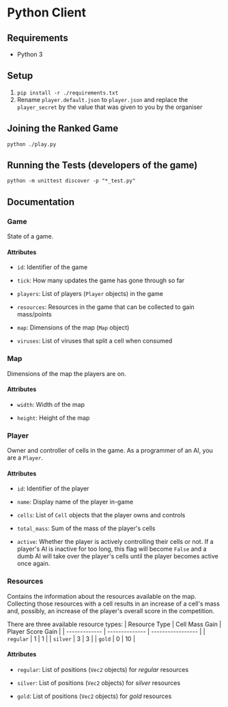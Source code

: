 # Python Client
## Requirements
- Python 3

## Setup
1. `pip install -r ./requirements.txt`
2. Rename `player.default.json` to `player.json` and replace the
   `player_secret` by the value that was given to you by the organiser

## Joining the Ranked Game
`python ./play.py`

## Running the Tests (developers of the game)
`python -m unittest discover -p "*_test.py"`

## Documentation
### Game
State of a game.

#### Attributes
- `id`: Identifier of the game

- `tick`: How many updates the game has gone through so far

- `players`: List of players (`Player` objects) in the game

- `resources`: Resources in the game that can be collected to gain mass/points

- `map`: Dimensions of the map (`Map` object)

- `viruses`: List of viruses that split a cell when consumed

### Map
Dimensions of the map the players are on.

#### Attributes
- `width`: Width of the map

- `height`: Height of the map

### Player
Owner and controller of cells in the game. As a programmer of an AI, you are a
`Player`.

#### Attributes
- `id`: Identifier of the player

- `name`: Display name of the player in-game

- `cells`: List of `Cell` objects that the player owns and controls

- `total_mass`: Sum of the mass of the player's cells

- `active`: Whether the player is actively controlling their cells or not. If a
            player's AI is inactive for too long, this flag will become `False`
            and a dumb AI will take over the player's cells until the player
            becomes active once again.

### Resources
Contains the information about the resources available on the map. Collecting
those resources with a cell results in an increase of a cell's mass and,
possibly, an increase of the player's overall score in the competition.

There are three available resource types:
| Resource Type | Cell Mass Gain | Player Score Gain |
| ------------- | -------------- | ----------------- |
| `regular`     | 1              | 1                 |
| `silver`      | 3              | 3                 |
| `gold`        | 0              | 10                |

#### Attributes
- `regular`: List of positions (`Vec2` objects) for *regular* resources

- `silver`: List of positions (`Vec2` objects) for *silver* resources

- `gold`: List of positions (`Vec2` objects) for *gold* resources
